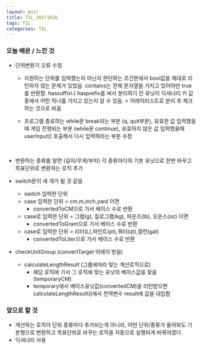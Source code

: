 ```yaml
---
layout: post
title: TIL_20171026
tags: TIL
categories: TIL 
---
```


### 오늘 배운 / 느낀 것

- 단위변환기 오류 수정

  - 지원하는 단위를 입력했는지 아닌지 판단하는 조건문에서 bool값을 제대로 리턴하지 않는 문제가 있었음. contains는 전체 문자열을 가지고 있어야만 true를 반환함. hassuffix나 hasprefix를 써서 분리하기 전 유닛이 딕셔너리 키 값 중에서 어떤 하나를 가지고 있는지 알 수 있음. >  어레이리스트로 분리 후 체크하는 것으로 바꿈

  - 프로그램 종료하는 while문 break되는 부분 (q, quit부분), 유효한 값 입력했을때 게임 진행되는 부분 (while문 continue), 유효하지 않은 값 입력했을때 userInput() 호출해서 다시 입력하라는 부분 수정

    ​


- 변환하는 종류를 알면 (길이/무게/부피) 각 종류마다의 기본 유닛으로 한번 바꾸고 목표단위로 변환하는 로직 추가

- switch문이 세 개가 될 것 같음 

  - switch 입력한 단위
  - case 입력한 단위 = cm,m,inch,yard 이면 
    - convertedToCM으로 가서 베이스 수로 반환
  - case로 입력한 단위 = 그램(g), 킬로그램(kg), 파운즈(lb), 오운스(oz) 이면
    - convertedToGram으로 가서 베이스 수로 반환
  - case로 입력한 단위 = 리터(L),파인트(pt),쿼터(qt),겔런(gal)
    - convertedToLiter으로 가서 베이스 수로 반환

- checkUnitGroup (convertTarget 어레이 받음)

  - calculateLengthResult (그룹에따라 맞는 계산로직으로) 
    - 해당 로직에 가서 그 로직에 맞는 유닛의 베이스값을 찾음  (temporaryCM)
    - temporary에서 베이스유닛값(convertedCM)을 리턴받으면  calculateLengthResult()에서 전역변수 result에 값을 대입함

   

### 앞으로 할 것

- 계산하는 로직이 단위 종류마다 추가되는게 아니라, 어떤 단위/종류가 들어와도 기본형으로 변환하고 목표단위로 바꾸는 로직을 자동으로 실행되게 바꿔야겠다.
- 딕셔너리 사용

